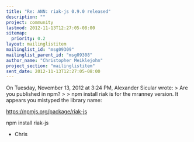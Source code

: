 ```yaml
---
title: "Re: ANN: riak-js 0.9.0 released"
description: ""
project: community
lastmod: 2012-11-13T12:27:05-08:00
sitemap:
  priority: 0.2
layout: mailinglistitem
mailinglist_id: "msg09309"
mailinglist_parent_id: "msg09308"
author_name: "Christopher Meiklejohn"
project_section: "mailinglistitem"
sent_date: 2012-11-13T12:27:05-08:00
---
```



On Tuesday, November 13, 2012 at 3:24 PM, Alexander Sicular wrote:
&gt; Are you published in npm? 
&gt; 
&gt; npm install riak is for the mranney version.
It appears you mistyped the library name:

https://npmjs.org/package/riak-js

npm install riak-js

- Chris 

